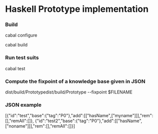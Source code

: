 # Haskell Prototype implementation

### Build

cabal configure

cabal build


### Run test suits
cabal test

### Compute the fixpoint of a knowledge base given in JSON
dist/build/Prototypedist/build/Prototype --fixpoint $FILENAME

### JSON example
[{"id":"test","base":{"tag":"P0"},"add":[["hasName",["myname"]]],"rem":[],"remAll":[]},
{"id":"test2","base":{"tag":"P0"},"add":[["hasName",["noname"]]],"rem":[],"remAll":[]}]
